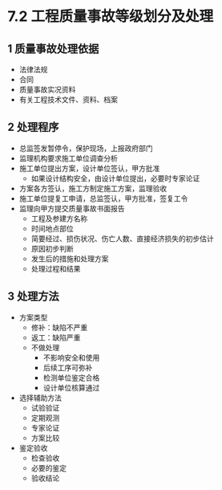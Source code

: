 # 7.2 工程质量事故等级划分及处理

## 1 质量事故处理依据

* 法律法规
* 合同
* 质量事故实况资料
* 有关工程技术文件、资料、档案

## 2 处理程序

* 总监签发暂停令，保护现场，上报政府部门
* 监理机构要求施工单位调查分析
* 施工单位提出方案，设计单位签认，甲方批准
  * 如果设计结构安全，由设计单位提出，必要时专家论证
* 方案各方签认，施工方制定施工方案，监理验收
* 施工单位提复工申请，总监签认，甲方批准，签复工令
* 监理向甲方提交质量事故书面报告
  * 工程及参建方名称
  * 时间地点部位
  * 简要经过、损伤状况、伤亡人数、直接经济损失的初步估计
  * 原因初步判断
  * 发生后的措施和处理方案
  * 处理过程和结果

## 3 处理方法

* 方案类型
  * 修补：缺陷不严重
  * 返工：缺陷严重
  * 不做处理
    * 不影响安全和使用
    * 后续工序可弥补
    * 检测单位鉴定合格
    * 设计单位核算通过
* 选择辅助方法
  * 试验验证
  * 定期观测
  * 专家论证
  * 方案比较
* 鉴定验收
  * 检查验收
  * 必要的鉴定
  * 验收结论

